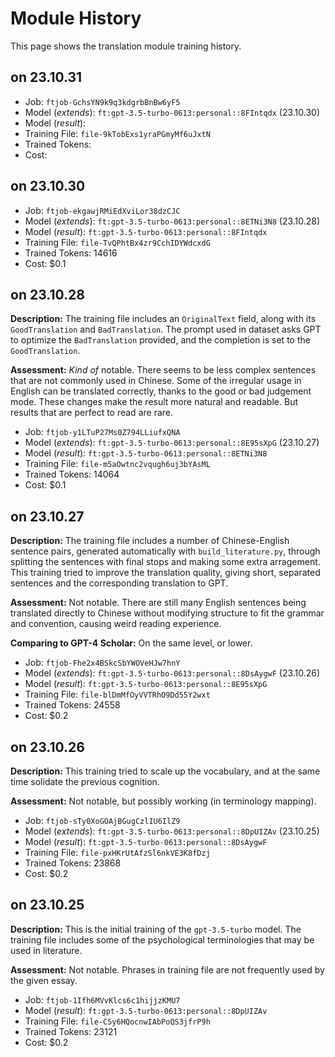 # Module History

This page shows the translation module training history.

## on 23.10.31

- Job: `ftjob-GchsYN9k9q3kdgrbBnBw6yF5`
- Model (*extends*): `ft:gpt-3.5-turbo-0613:personal::8FIntqdx` (23.10.30)
- Model (*result*): 
- Training File: `file-9kTobExs1yraPGmyMf6uJxtN`
- Trained Tokens:
- Cost:

## on 23.10.30

- Job: `ftjob-ekgawjRMiEdXviLor38dzCJC`
- Model (*extends*): `ft:gpt-3.5-turbo-0613:personal::8ETNi3N8` (23.10.28)
- Model (*result*): `ft:gpt-3.5-turbo-0613:personal::8FIntqdx`
- Training File: `file-TvQPhtBx4zr9CchIDYWdcxdG`
- Trained Tokens: 14616
- Cost: $0.1

## on 23.10.28

**Description:** The training file includes an `OriginalText` field, along with its `GoodTranslation` and `BadTranslation`. The prompt used in dataset asks GPT to optimize the `BadTranslation` provided, and the completion is set to the `GoodTranslation`.

**Assessment:** *Kind of* notable. There seems to be less complex sentences that are not commonly used in Chinese. Some of the irregular usage in English can be translated correctly, thanks to the good or bad judgement mode. These changes make the result more natural and readable. But results that are perfect to read are rare.

- Job: `ftjob-y1LTuP27Ms0Z794LLiufxQNA`
- Model (*extends*): `ft:gpt-3.5-turbo-0613:personal::8E95sXpG` (23.10.27)
- Model (*result*): `ft:gpt-3.5-turbo-0613:personal::8ETNi3N8`
- Training File: `file-m5aOwtnc2vqugh6uj3bYAsML`
- Trained Tokens: 14064
- Cost: $0.1

## on 23.10.27

**Description:** The training file includes a number of Chinese-English sentence pairs, generated automatically with `build_literature.py`, through splitting the sentences with final stops and making some extra arragement. This training tried to improve the translation quality, giving short, separated sentences and the corresponding translation to GPT.

**Assessment:** Not notable. There are still many English sentences being translated directly to Chinese without modifying structure to fit the grammar and convention, causing weird reading experience.

**Comparing to GPT-4 Scholar:** On the same level, or lower.

- Job: `ftjob-Fhe2x4BSkcSbYWOVeHJw7hnY`
- Model (*extends*): `ft:gpt-3.5-turbo-0613:personal::8DsAygwF` (23.10.26)
- Model (*result*): `ft:gpt-3.5-turbo-0613:personal::8E95sXpG`
- Training File: `file-blDmMfOyVVTRhO9Dd55Y2wxt`
- Trained Tokens: 24558
- Cost: $0.2

## on 23.10.26

**Description:** This training tried to scale up the vocabulary, and at the same time solidate the previous cognition.

**Assessment:** Not notable, but possibly working (in terminology mapping).

- Job: `ftjob-sTy0XoGOAjBGugCzlIU6IlZ9`
- Model (*extends*): `ft:gpt-3.5-turbo-0613:personal::8DpUIZAv` (23.10.25)
- Model (*result*): `ft:gpt-3.5-turbo-0613:personal::8DsAygwF`
- Training File: `file-pxHKrUtAfzSl6nkVE3K8fDzj`
- Trained Tokens: 23868
- Cost: $0.2

## on 23.10.25

**Description:** This is the initial training of the `gpt-3.5-turbo` model. The training file includes some of the psychological terminologies that may be used in literature.

**Assessment:** Not notable. Phrases in training file are not frequently used by the given essay.

- Job: `ftjob-1Ifh6MVvKlcs6c1hijjzKMU7`
- Model (*result*): `ft:gpt-3.5-turbo-0613:personal::8DpUIZAv`
- Training File: `file-C5y6HQocnwIAbPoQS3jfrP9h`
- Trained Tokens: 23121
- Cost: $0.2